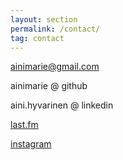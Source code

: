 ```yaml
---
layout: section
permalink: /contact/
tag: contact
---
```


ainimarie@gmail.com

ainimarie @ github

aini.hyvarinen @ linkedin

[last.fm](https://last.fm/user/ainimarie)

[instagram](https://instagram.com/sieni.jpg)